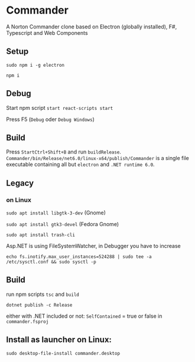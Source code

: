 # Commander
A Norton Commander clone based on Electron (globally installed), F#, Typescript and Web Components

## Setup
`sudo npm i -g electron`

`npm i`

## Debug

Start npm script `start react-scripts start`

Press F5 (`Debug` oder `Debug Windows`)

## Build

Press `StartCtrl+Shift+B` and run `buildRelease`. `Commander/bin/Release/net6.0/linux-x64/publish/Commander` is a single file executable containing all but `electron` and `.NET runtime 6.0`.

## Legacy

### on Linux
`sudo apt install libgtk-3-dev` (Gnome)

`sudo apt install gtk3-devel` (Fedora Gnome)

`sudo apt install trash-cli`

Asp.NET is using FileSystemWatcher, in Debugger you have to increase

`echo fs.inotify.max_user_instances=524288 | sudo tee -a /etc/sysctl.conf && sudo sysctl -p`

## Build

run npm scripts `tsc` and `build`

`dotnet publish -c Release`

either with .NET included or not: `SelfContained` = true or false in `commander.fsproj`

## Install as launcher on Linux:

`sudo desktop-file-install commander.desktop`